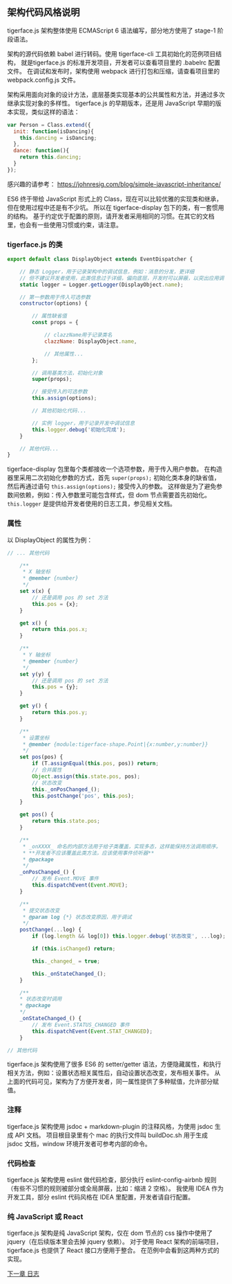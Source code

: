 ## 架构代码风格说明

tigerface.js 架构整体使用 ECMAScript 6 语法编写，部分地方使用了 stage-1 阶段语法。

架构的源代码依赖 babel 进行转码。使用 tigerface-cli 工具初始化的范例项目结构，
就是tigerface.js 的标准开发项目，开发者可以查看项目里的 .babelrc 配置文件。
在调试和发布时，架构使用 webpack 进行打包和压缩，请查看项目里的 webpack.config.js 文件。

架构采用面向对象的设计方法，底层基类实现基本的公共属性和方法，并通过多次继承实现对象的多样性。
tigerface.js 的早期版本，还是用 JavaScript 早期的版本实现，类似这样的语法：
```javascript
var Person = Class.extend({
  init: function(isDancing){
    this.dancing = isDancing;
  },
  dance: function(){
    return this.dancing;
  }
});
```
感兴趣的请参考： https://johnresig.com/blog/simple-javascript-inheritance/

ES6 终于带给 JavaScript 形式上的 Class，现在可以比较优雅的实现类和继承，但在使用过程中还是有不少坑。
所以在 tigerface-display 包下的类，有一套惯用的结构。
基于约定优于配置的原则，请开发者采用相同的习惯。在其它的文档里，也会有一些使用习惯或约束，请注意。

### tigerface.js 的类
```javascript
export default class DisplayObject extends EventDispatcher {

    // 静态 Logger，用于记录架构中的调试信息，例如：消息的分发，更详细
    // 但不建议开发者使用，此类信息过于详细，偏向底层，开发时可以屏蔽，以突出应用调试信息
    static logger = Logger.getLogger(DisplayObject.name);

    // 第一参数用于传入可选参数
    constructor(options) {

        // 属性缺省值
        const props = {

            // clazzName用于记录类名
            clazzName: DisplayObject.name,

            // 其他属性...
        };

        // 调用基类方法，初始化对象
        super(props);

        // 接受传入的可选参数
        this.assign(options);

        // 其他初始化代码...

        // 实例 logger，用于记录开发中调试信息
        this.logger.debug('初始化完成');
    }

    // 其他代码...
}
```
tigerface-display 包里每个类都接收一个选项参数，用于传入用户参数。
在构造器里采用二次初始化参数的方式，首先 `super(props);` 初始化类本身的缺省值，
然后再通过语句 `this.assign(options);` 接受传入的参数。
这样做是为了避免参数间依赖，例如：传入参数里可能包含样式，但 dom 节点需要首先初始化。
`this.logger` 是提供给开发者使用的日志工具，参见相关文档。


### 属性

以 DisplayObject 的属性为例：
```javascript
// ... 其他代码

    /**
     * X 轴坐标
     * @member {number}
     */
    set x(x) {
        // 还是调用 pos 的 set 方法
        this.pos = {x};
    }

    get x() {
        return this.pos.x;
    }

    /**
     * Y 轴坐标
     * @member {number}
     */
    set y(y) {
        // 还是调用 pos 的 set 方法
        this.pos = {y};
    }

    get y() {
        return this.pos.y;
    }

    /**
     * 设置坐标
     * @member {module:tigerface-shape.Point|{x:number,y:number}}
     */
    set pos(pos) {
        if (T.assignEqual(this.pos, pos)) return;
        // 合并属性
        Object.assign(this.state.pos, pos);
        // 状态改变
        this._onPosChanged_();
        this.postChange('pos', this.pos);
    }

    get pos() {
        return this.state.pos;
    }

    /**
     * _onXXXX_ 命名的内部方法用于给子类覆盖，实现多态，这样能保持方法调用顺序。
     * **开发者不应该覆盖此类方法，应该使用事件侦听器**
     * @package
     */
    _onPosChanged_() {
        // 发布 Event.MOVE 事件
        this.dispatchEvent(Event.MOVE);
    }

    /**
     * 提交状态改变
     * @param log {*} 状态改变原因，用于调试
     */
    postChange(...log) {
        if (log.length && log[0]) this.logger.debug('状态改变', ...log);

        if (this.isChanged) return;

        this._changed_ = true;

        this._onStateChanged_();
    }

    /**
    * 状态改变时调用
    * @package
    */
    _onStateChanged_() {
        // 发布 Event.STATUS_CHANGED 事件
        this.dispatchEvent(Event.STAT_CHANGED);
    }

// 其他代码
```
tigerface.js 架构使用了很多 ES6 的 setter/getter 语法，方便隐藏属性，和执行相关方法，例如：设置状态相关属性后，自动设置状态改变，发布相关事件。
从上面的代码可见，架构为了方便开发者，同一属性提供了多种赋值，允许部分赋值。


### 注释
tigerface.js 架构使用 jsdoc + markdown-plugin 的注释风格，为使用 jsdoc 生成 API 文档。
项目根目录里有个 mac 的执行文件叫 buildDoc.sh 用于生成 jsdoc 文档，window 环境开发者可参考内部的命令。

### 代码检查
tigerface.js 架构使用 eslint 做代码检查，部分执行 eslint-config-airbnb 规则（有些不习惯的规则被部分或全局屏蔽，比如：缩进 2 空格）。
我使用 IDEA 作为开发工具，部分 eslint 代码风格在 IDEA 里配置，开发者请自行配置。

### 纯 JavaScript 或 React

tigerface.js 架构是纯 JavaScript 架构，仅在 dom 节点的 css 操作中使用了 jquery（在后续版本里会去掉 jquery 依赖）。
对于使用 React 架构的前端项目，tigerface.js 也提供了 React 接口方便用于整合。
在范例中会看到这两种方式的实现。

[下一章 日志](logger.md)